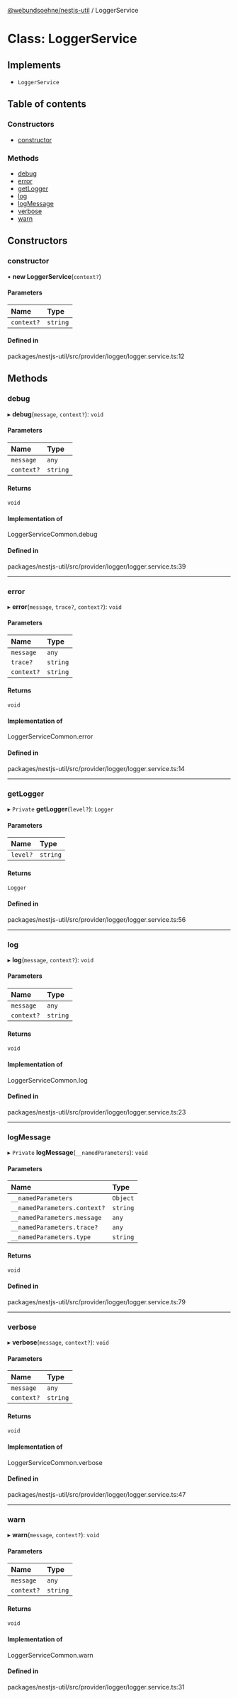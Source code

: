 [@webundsoehne/nestjs-util](../README.md) / LoggerService

# Class: LoggerService

## Implements

- `LoggerService`

## Table of contents

### Constructors

- [constructor](LoggerService.md#constructor)

### Methods

- [debug](LoggerService.md#debug)
- [error](LoggerService.md#error)
- [getLogger](LoggerService.md#getlogger)
- [log](LoggerService.md#log)
- [logMessage](LoggerService.md#logmessage)
- [verbose](LoggerService.md#verbose)
- [warn](LoggerService.md#warn)

## Constructors

### constructor

• **new LoggerService**(`context?`)

#### Parameters

| Name | Type |
| :------ | :------ |
| `context?` | `string` |

#### Defined in

packages/nestjs-util/src/provider/logger/logger.service.ts:12

## Methods

### debug

▸ **debug**(`message`, `context?`): `void`

#### Parameters

| Name | Type |
| :------ | :------ |
| `message` | `any` |
| `context?` | `string` |

#### Returns

`void`

#### Implementation of

LoggerServiceCommon.debug

#### Defined in

packages/nestjs-util/src/provider/logger/logger.service.ts:39

___

### error

▸ **error**(`message`, `trace?`, `context?`): `void`

#### Parameters

| Name | Type |
| :------ | :------ |
| `message` | `any` |
| `trace?` | `string` |
| `context?` | `string` |

#### Returns

`void`

#### Implementation of

LoggerServiceCommon.error

#### Defined in

packages/nestjs-util/src/provider/logger/logger.service.ts:14

___

### getLogger

▸ `Private` **getLogger**(`level?`): `Logger`

#### Parameters

| Name | Type |
| :------ | :------ |
| `level?` | `string` |

#### Returns

`Logger`

#### Defined in

packages/nestjs-util/src/provider/logger/logger.service.ts:56

___

### log

▸ **log**(`message`, `context?`): `void`

#### Parameters

| Name | Type |
| :------ | :------ |
| `message` | `any` |
| `context?` | `string` |

#### Returns

`void`

#### Implementation of

LoggerServiceCommon.log

#### Defined in

packages/nestjs-util/src/provider/logger/logger.service.ts:23

___

### logMessage

▸ `Private` **logMessage**(`__namedParameters`): `void`

#### Parameters

| Name | Type |
| :------ | :------ |
| `__namedParameters` | `Object` |
| `__namedParameters.context?` | `string` |
| `__namedParameters.message` | `any` |
| `__namedParameters.trace?` | `any` |
| `__namedParameters.type` | `string` |

#### Returns

`void`

#### Defined in

packages/nestjs-util/src/provider/logger/logger.service.ts:79

___

### verbose

▸ **verbose**(`message`, `context?`): `void`

#### Parameters

| Name | Type |
| :------ | :------ |
| `message` | `any` |
| `context?` | `string` |

#### Returns

`void`

#### Implementation of

LoggerServiceCommon.verbose

#### Defined in

packages/nestjs-util/src/provider/logger/logger.service.ts:47

___

### warn

▸ **warn**(`message`, `context?`): `void`

#### Parameters

| Name | Type |
| :------ | :------ |
| `message` | `any` |
| `context?` | `string` |

#### Returns

`void`

#### Implementation of

LoggerServiceCommon.warn

#### Defined in

packages/nestjs-util/src/provider/logger/logger.service.ts:31
